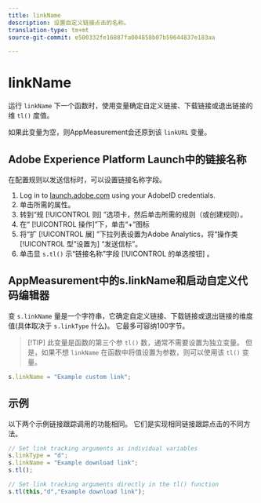 ```yaml
---
title: linkName
description: 设置自定义链接点击的名称。
translation-type: tm+mt
source-git-commit: e500332fe16887fa004858b07b59644837e183aa

---
```



# linkName

运行 `linkName` 下一个函数时，使用变量确定自定义链接、下载链接或退出链接的维 `tl()` 度值。

如果此变量为空，则AppMeasurement会还原到该 `linkURL` 变量。

## Adobe Experience Platform Launch中的链接名称

在配置规则以发送信标时，可以设置链接名称字段。

1. Log in to [launch.adobe.com](https://launch.adobe.com) using your AdobeID credentials.
2. 单击所需的属性。
3. 转到“规 [!UICONTROL 则] ”选项卡，然后单击所需的规则（或创建规则）。
4. 在“ [!UICONTROL 操作]”下，单击“+”图标
5. 将“扩 [!UICONTROL 展] ”下拉列表设置为Adobe Analytics，将“操作类 [!UICONTROL 型”设置为] “发送信标”。
6. 单击显 `s.tl()` 示“链接名称”字段 [!UICONTROL 的单选按钮] 。

## AppMeasurement中的s.linkName和启动自定义代码编辑器

变 `s.linkName` 量是一个字符串，它确定自定义链接、下载链接或退出链接的维度值(具体取决于 `s.linkType` 什么)。 它最多可容纳100字节。

> [!TIP] 此变量是函数的第三个参 `tl()` 数，通常不需要设置为独立变量。 但是，如果不想 `linkName` 在函数中将值设置为参数，则可以使用该 `tl()` 变量。

```js
s.linkName = "Example custom link";
```

## 示例

以下两个示例链接跟踪调用的功能相同。 它们是实现相同链接跟踪点击的不同方法。

```js
// Set link tracking arguments as individual variables
s.linkType = "d";
s.linkName = "Example download link";
s.tl();

// Set link tracking arguments directly in the tl() function
s.tl(this,"d","Example download link");
```
